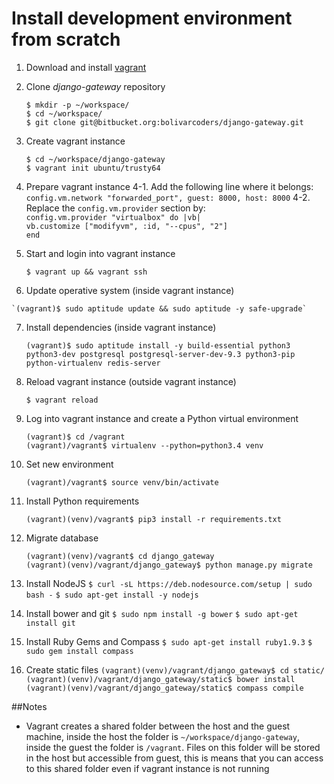 # Install development environment from scratch
1. Download and install [vagrant](https://www.vagrantup.com/downloads.html)

2. Clone *django-gateway* repository

    `$ mkdir -p ~/workspace/`  
    `$ cd ~/workspace/`  
    `$ git clone git@bitbucket.org:bolivarcoders/django-gateway.git`

3. Create vagrant instance

    `$ cd ~/workspace/django-gateway`  
    `$ vagrant init ubuntu/trusty64`

4. Prepare vagrant instance
    4-1. Add the following line where it belongs:  
    `config.vm.network "forwarded_port", guest: 8000, host: 8000`
    4-2. Replace the `config.vm.provider` section by:  
    `config.vm.provider "virtualbox" do |vb|`  
    `vb.customize ["modifyvm", :id, "--cpus", "2"]`  
    `end`

5. Start and login into vagrant instance

    `$ vagrant up && vagrant ssh`

6.   Update operative system (inside vagrant instance)

    `(vagrant)$ sudo aptitude update && sudo aptitude -y safe-upgrade`

7.  Install dependencies (inside vagrant instance)

    `(vagrant)$ sudo aptitude install -y build-essential python3 python3-dev postgresql postgresql-server-dev-9.3 python3-pip python-virtualenv redis-server`

8. Reload vagrant instance (outside vagrant instance)

    `$ vagrant reload`

9. Log into vagrant instance and create a Python virtual environment

    `(vagrant)$ cd /vagrant`  
    `(vagrant)/vagrant$ virtualenv --python=python3.4 venv`

10. Set new environment

    `(vagrant)/vagrant$ source venv/bin/activate`

11. Install Python requirements

    `(vagrant)(venv)/vagrant$ pip3 install -r requirements.txt`

12. Migrate database

    `(vagrant)(venv)/vagrant$ cd django_gateway`  
    `(vagrant)(venv)/vagrant/django_gateway$ python manage.py migrate`

13. Install NodeJS
    `$ curl -sL https://deb.nodesource.com/setup | sudo bash -`
    `$ sudo apt-get install -y nodejs`

14. Install bower and git
    `$ sudo npm install -g bower`
    `$ sudo apt-get install git`

15. Install Ruby Gems and Compass
    `$ sudo apt-get install ruby1.9.3`
    `$ sudo gem install compass`

16. Create static files
    `(vagrant)(venv)/vagrant/django_gateway$ cd static/`
    `(vagrant)(venv)/vagrant/django_gateway/static$ bower install`
    `(vagrant)(venv)/vagrant/django_gateway/static$ compass compile`

##Notes


* Vagrant creates a shared folder between the host and the guest machine, inside the host the folder is `~/workspace/django-gateway`, inside the guest the folder is `/vagrant`. Files on this folder will be stored in the host but accessible from guest, this is means that you can access to this shared folder even if vagrant instance is not running
